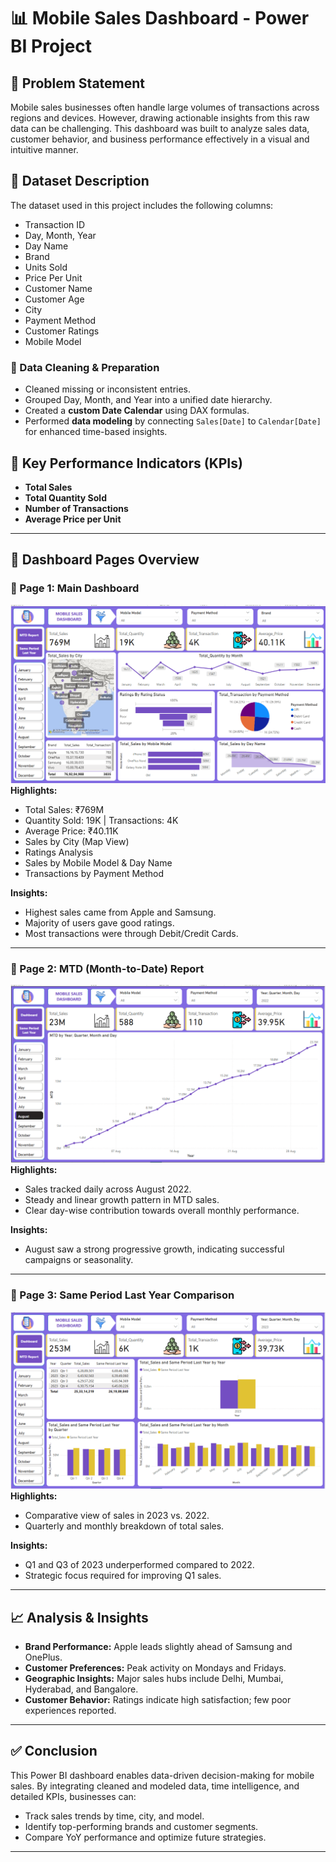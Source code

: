 # 📊 Mobile Sales Dashboard - Power BI Project

## 📝 Problem Statement
Mobile sales businesses often handle large volumes of transactions across regions and devices. However, drawing actionable insights from this raw data can be challenging. This dashboard was built to analyze sales data, customer behavior, and business performance effectively in a visual and intuitive manner.

## 🧾 Dataset Description
The dataset used in this project includes the following columns:
- Transaction ID
- Day, Month, Year
- Day Name
- Brand
- Units Sold
- Price Per Unit
- Customer Name
- Customer Age
- City
- Payment Method
- Customer Ratings
- Mobile Model

### 🧹 Data Cleaning & Preparation
- Cleaned missing or inconsistent entries.
- Grouped Day, Month, and Year into a unified date hierarchy.
- Created a **custom Date Calendar** using DAX formulas.
- Performed **data modeling** by connecting `Sales[Date]` to `Calendar[Date]` for enhanced time-based insights.

## 📌 Key Performance Indicators (KPIs)
- **Total Sales**
- **Total Quantity Sold**
- **Number of Transactions**
- **Average Price per Unit**

---

## 📄 Dashboard Pages Overview

### 📍 Page 1: **Main Dashboard**
![Main Dashboard](MS_Dashboard.png)
**Highlights:**
- Total Sales: ₹769M
- Quantity Sold: 19K | Transactions: 4K
- Average Price: ₹40.11K
- Sales by City (Map View)
- Ratings Analysis
- Sales by Mobile Model & Day Name
- Transactions by Payment Method

**Insights:**
- Highest sales came from Apple and Samsung.
- Majority of users gave good ratings.
- Most transactions were through Debit/Credit Cards.

---

### 📍 Page 2: **MTD (Month-to-Date) Report**
![MTD Report](MTD.png)
**Highlights:**
- Sales tracked daily across August 2022.
- Steady and linear growth pattern in MTD sales.
- Clear day-wise contribution towards overall monthly performance.

**Insights:**
- August saw a strong progressive growth, indicating successful campaigns or seasonality.

---

### 📍 Page 3: **Same Period Last Year Comparison**
![Last Year Report](Same_Period_Last_Year.png)
**Highlights:**
- Comparative view of sales in 2023 vs. 2022.
- Quarterly and monthly breakdown of total sales.

**Insights:**
- Q1 and Q3 of 2023 underperformed compared to 2022.
- Strategic focus required for improving Q1 sales.

---

## 📈 Analysis & Insights
- **Brand Performance:** Apple leads slightly ahead of Samsung and OnePlus.
- **Customer Preferences:** Peak activity on Mondays and Fridays.
- **Geographic Insights:** Major sales hubs include Delhi, Mumbai, Hyderabad, and Bangalore.
- **Customer Behavior:** Ratings indicate high satisfaction; few poor experiences reported.

---

## ✅ Conclusion
This Power BI dashboard enables data-driven decision-making for mobile sales. By integrating cleaned and modeled data, time intelligence, and detailed KPIs, businesses can:
- Track sales trends by time, city, and model.
- Identify top-performing brands and customer segments.
- Compare YoY performance and optimize future strategies.

---
